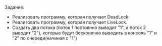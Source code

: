 Задание:
- Реализовать программу, которая получает DeadLock.
- Реализовать программу, которая получает LiveLock.
- Создать два потока (поток 1 постоянно выводит "1", а поток 2 выводит "2"), которые будут бесконечно выводить в консоль "1" и "2" по очереди(начиная с "1")
